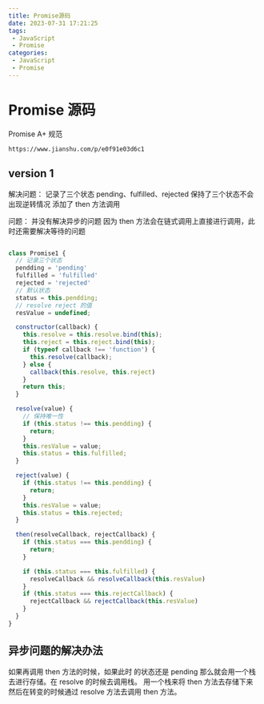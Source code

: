 ```yaml
---
title: Promise源码
date: 2023-07-31 17:21:25
tags:
 - JavaScript
 - Promise
categories:
 - JavaScript
 - Promise
---
```


# Promise 源码

Promise A+ 规范
```
https://www.jianshu.com/p/e0f91e03d6c1
```

## version 1

解决问题：
记录了三个状态 pending、fulfilled、rejected
保持了三个状态不会出现逆转情况
添加了 then 方法调用

问题：
并没有解决异步的问题
因为 then 方法会在链式调用上直接进行调用，此时还需要解决等待的问题

```JavaScript

class Promise1 {
  // 记录三个状态
  pendding = 'pending'
  fulfilled = 'fulfilled'
  rejected = 'rejected'
  // 默认状态
  status = this.pendding;
  // resolve reject 的值
  resValue = undefined;

  constructor(callback) {
    this.resolve = this.resolve.bind(this);
    this.reject = this.reject.bind(this);
    if (typeof callback !== 'function') {
      this.resolve(callback);
    } else {
      callback(this.resolve, this.reject)
    }
    return this;
  }

  resolve(value) {
    // 保持唯一性
    if (this.status !== this.pendding) {
      return;
    }
    this.resValue = value;
    this.status = this.fulfilled;
  }

  reject(value) {
    if (this.status !== this.pendding) {
      return;
    }
    this.resValue = value;
    this.status = this.rejected;
  }

  then(resolveCallback, rejectCallback) {
    if (this.status === this.pendding) {
      return;
    }

    if (this.status === this.fulfilled) {
      resolveCallback && resolveCallback(this.resValue)
    }
    if (this.status === this.rejectCallback) {
      rejectCallback && rejectCallback(this.resValue)
    }
  }
}

```


## 异步问题的解决办法

如果再调用 then 方法的时候，如果此时 的状态还是 pending
那么就会用一个栈去进行存储。在 resolve 的时候去调用栈。
用一个栈来将 then 方法去存储下来
然后在转变的时候通过 resolve 方法去调用 then 方法。






















